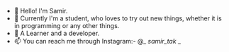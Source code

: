 - 👋 Hello! 
     I'm Samir.
- 👀 Currently I'm a student, who loves to try out new things, whether it is in programming or any other things.
- 🌱 A Learner and a developer.
- 📫 You can reach me through Instagram:- @_ _samir_tak_ _
